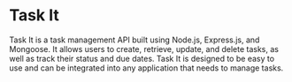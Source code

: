 # Task It

Task It is a task management API built using Node.js, Express.js, and Mongoose. It allows users to create, retrieve, update, and delete tasks, as well as track their status and due dates. Task It is designed to be easy to use and can be integrated into any application that needs to manage tasks.
